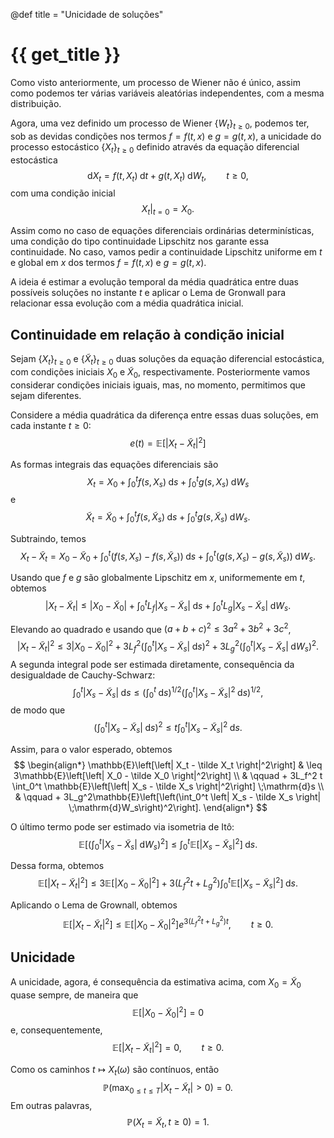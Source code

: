 @def title = "Unicidade de soluções"

# {{ get_title }}

Como visto anteriormente, um processo de Wiener não é único, assim como podemos ter várias variáveis aleatórias independentes, com a mesma distribuição.

Agora, uma vez definido um processo de Wiener $\{W_t\}_{t \geq 0}$, podemos ter, sob as devidas condições nos termos $f=f(t, x)$ e $g = g(t, x)$, a unicidade do processo estocástico $\{X_t\}_{t \geq 0}$ definido através da equação diferencial estocástica
$$
\mathrm{d}X_t = f(t, X_t)\;\mathrm{d}t + g(t, X_t)\;\mathrm{d}W_t, \qquad t \geq 0,
$$
com uma condição inicial
$$
\left.X_t\right|_{t = 0} = X_0.
$$

Assim como no caso de equações diferenciais ordinárias determinísticas, uma condição do tipo continuidade Lipschitz nos garante essa continuidade. No caso, vamos pedir a continuidade Lipschitz uniforme em $t$ e global em $x$ dos termos $f = f(t, x)$ e $g = g(t, x)$.

A ideia é estimar a evolução temporal da média quadrática entre duas possíveis soluções no instante $t$ e aplicar o Lema de Gronwall para relacionar essa evolução com a média quadrática inicial.

## Continuidade em relação à condição inicial

Sejam $\{X_t\}_{t \geq 0}$ e $\{\tilde X_t\}_{t \geq 0}$ duas soluções da equação diferencial estocástica, com condições iniciais $X_0$ e $\tilde X_0$, respectivamente. Posteriormente vamos considerar condições iniciais iguais, mas, no momento, permitimos que sejam diferentes.

Considere a média quadrática da diferença entre essas duas soluções, em cada instante $t \geq 0$:
$$
e(t) = \mathbb{E}\left[ |X_t - \tilde X_t|^2 \right]
$$

As formas integrais das equações diferenciais são
$$
X_t = X_0 + \int_0^t f(s, X_s)\;\mathrm{d}s + \int_0^t g(s, X_s)\;\mathrm{d}W_s
$$
e
$$
\tilde X_t = \tilde X_0 + \int_0^t f(s, \tilde X_s)\;\mathrm{d}s + \int_0^t g(s, \tilde X_s)\;\mathrm{d}W_s.
$$

Subtraindo, temos
$$
X_t - \tilde X_t = X_0 - \tilde X_0 + \int_0^t (f(s, X_s) - f(s, \tilde X_s))\;\mathrm{d}s + \int_0^t (g(s, X_s) - g(s, \tilde X_s))\;\mathrm{d}W_s.
$$

Usando que $f$ e $g$ são globalmente Lipschitz em $x$, uniformemente em $t$, obtemos
$$
\left| X_t - \tilde X_t \right| \leq \left| X_0 - \tilde X_0 \right| + \int_0^t L_f \left| X_s - \tilde X_s \right| \;\mathrm{d}s + \int_0^t L_g \left| X_s - \tilde X_s \right| \;\mathrm{d}W_s.
$$

Elevando ao quadrado e usando que $(a + b + c)^2 \leq 3a^2 + 3b^2 + 3c^2$,
$$
\left| X_t - \tilde X_t \right|^2 \leq 3\left| X_0 - \tilde X_0 \right|^2 + 3L_f^2\left(\int_0^t \left| X_s - \tilde X_s \right| \;\mathrm{d}s\right)^2 + 3L_g^2\left(\int_0^t \left| X_s - \tilde X_s \right| \;\mathrm{d}W_s\right)^2.
$$
A segunda integral pode ser estimada diretamente, consequência da desigualdade de Cauchy-Schwarz:
$$
\int_0^t \left| X_s - \tilde X_s \right| \;\mathrm{d}s \leq \left(\int_0^t \;\mathrm{d}s\right)^{1/2}\left(\int_0^t \left| X_s - \tilde X_s \right|^2 \;\mathrm{d}s\right)^{1/2},
$$
de modo que
$$
\left(\int_0^t \left| X_s - \tilde X_s \right| \;\mathrm{d}s\right)^2 \leq t\int_0^t \left| X_s - \tilde X_s \right|^2 \;\mathrm{d}s.
$$

Assim, para o valor esperado, obtemos
$$
\begin{align*}
\mathbb{E}\left[\left| X_t - \tilde X_t \right|^2\right] & \leq 3\mathbb{E}\left[\left| X_0 - \tilde X_0 \right|^2\right] \\
& \qquad + 3L_f^2 t \int_0^t \mathbb{E}\left[\left| X_s - \tilde X_s \right|^2\right] \;\mathrm{d}s \\
& \qquad + 3L_g^2\mathbb{E}\left[\left(\int_0^t \left| X_s - \tilde X_s \right| \;\mathrm{d}W_s\right)^2\right].
\end{align*}
$$

O último termo pode ser estimado via isometria de Itô:
$$
\mathbb{E}\left[\left(\int_0^t \left| X_s - \tilde X_s \right| \;\mathrm{d}W_s\right)^2\right] \leq 
\int_0^t \mathbb{E}\left[\left| X_s - \tilde X_s \right|^2\right] \;\mathrm{d}s.
$$

Dessa forma, obtemos
$$
\mathbb{E}\left[\left| X_t - \tilde X_t \right|^2\right] \leq 3\mathbb{E}\left[\left| X_0 - \tilde X_0 \right|^2\right] + 3(L_f^2 t + L_g^2) \int_0^t \mathbb{E}\left[\left| X_s - \tilde X_s \right|^2\right] \;\mathrm{d}s.
$$

Aplicando o Lema de Grownall, obtemos
$$
\mathbb{E}\left[\left| X_t - \tilde X_t \right|^2\right] \leq \mathbb{E}\left[\left| X_0 - \tilde X_0 \right|^2\right] e^{3(L_f^2 t + L_g^2)t}, \qquad t \geq 0.
$$

## Unicidade

A unicidade, agora, é consequência da estimativa acima, com $X_0 = \tilde X_0$ quase sempre, de maneira que 
$$
\mathbb{E}[|X_0 - \tilde X_0|^2] = 0
$$
e, consequentemente,
$$
\mathbb{E}[|X_t - \tilde X_t|^2] = 0, \qquad t \geq 0.
$$

Como os caminhos $t \mapsto X_t(\omega)$ são contínuos, então
$$
\mathbb{P}\left(\max_{0\leq t \leq T} |X_t - \tilde X_t| > 0\right) = 0.
$$
Em outras palavras,
$$
\mathbb{P}\left(X_t = \tilde X_t, t \geq 0\right) = 1.
$$
